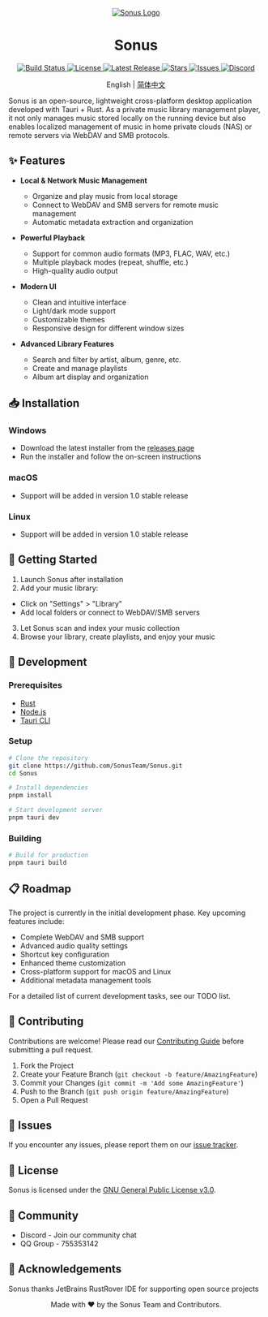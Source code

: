 <p align="center">
  <a href="https://github.com/SonusTeam/Sonus">
    <img src="https://file.lingke.ink/sonus/sonus-en.webp" alt="Sonus Logo">
  </a>
</p>

<h1 align="center">Sonus</h1>

<p align="center">
  <a href="https://github.com/SonusTeam/Sonus/actions">
    <img src="https://img.shields.io/github/actions/workflow/status/SonusTeam/Sonus/build.yml?style=flat-square" alt="Build Status">
  </a>
  <a href="https://github.com/SonusTeam/Sonus/blob/master/LICENSE">
    <img src="https://img.shields.io/github/license/SonusTeam/Sonus?style=flat-square" alt="License">
  </a>
  <a href="https://github.com/SonusTeam/Sonus/releases">
    <img src="https://img.shields.io/github/v/release/SonusTeam/Sonus?include_prereleases&style=flat-square" alt="Latest Release">
  </a>
  <a href="https://github.com/SonusTeam/Sonus/stargazers">
    <img src="https://img.shields.io/github/stars/SonusTeam/Sonus?style=flat-square" alt="Stars">
  </a>
  <a href="https://github.com/SonusTeam/Sonus/issues">
    <img src="https://img.shields.io/github/issues/SonusTeam/Sonus?style=flat-square" alt="Issues">
  </a>
  <a href="https://discord.gg/Udq8xrruA3">
    <img src="https://img.shields.io/discord/yourserverid?style=flat-square&label=Discord" alt="Discord">
  </a>
</p>

<p align="center">
  English | <a href="https://github.com/SonusTeam/Sonus/blob/master/README-ZH.md">简体中文</a>
</p>

Sonus is an open-source, lightweight cross-platform desktop application developed with Tauri + Rust. As a private music library management player, it not only manages music stored locally on the running device but also enables localized management of music in home private clouds (NAS) or remote servers via WebDAV and SMB protocols.

## ✨ Features

- **Local & Network Music Management**
  - Organize and play music from local storage
  - Connect to WebDAV and SMB servers for remote music management
  - Automatic metadata extraction and organization

- **Powerful Playback**
  - Support for common audio formats (MP3, FLAC, WAV, etc.)
  - Multiple playback modes (repeat, shuffle, etc.)
  - High-quality audio output

- **Modern UI**
  - Clean and intuitive interface
  - Light/dark mode support
  - Customizable themes
  - Responsive design for different window sizes

- **Advanced Library Features**
  - Search and filter by artist, album, genre, etc.
  - Create and manage playlists
  - Album art display and organization

## 📥 Installation

### Windows
- Download the latest installer from the [releases page](https://github.com/SonusTeam/Sonus/releases)
- Run the installer and follow the on-screen instructions

### macOS
- Support will be added in version 1.0 stable release

### Linux
- Support will be added in version 1.0 stable release

## 🚀 Getting Started

1. Launch Sonus after installation
2. Add your music library:
  - Click on "Settings" > "Library"
  - Add local folders or connect to WebDAV/SMB servers
3. Let Sonus scan and index your music collection
4. Browse your library, create playlists, and enjoy your music

## 🔧 Development

### Prerequisites
- [Rust](https://www.rust-lang.org/tools/install)
- [Node.js](https://nodejs.org/)
- [Tauri CLI](https://tauri.app/v2/guides/getting-started/prerequisites/)

### Setup
```bash
# Clone the repository
git clone https://github.com/SonusTeam/Sonus.git
cd Sonus

# Install dependencies
pnpm install

# Start development server
pnpm tauri dev
```

### Building
```bash
# Build for production
pnpm tauri build
```

## 📋 Roadmap
The project is currently in the initial development phase. Key upcoming features include:
- Complete WebDAV and SMB support
- Advanced audio quality settings
- Shortcut key configuration
- Enhanced theme customization
- Cross-platform support for macOS and Linux
- Additional metadata management tools

For a detailed list of current development tasks, see our TODO list.

## 🤝 Contributing
Contributions are welcome! Please read our [Contributing Guide](https://github.com/SonusTeam/Sonus/CONTRIBUTING.md) before submitting a pull request.


1. Fork the Project
2. Create your Feature Branch (`git checkout -b feature/AmazingFeature`)
3. Commit your Changes (`git commit -m 'Add some AmazingFeature'`)
4. Push to the Branch (`git push origin feature/AmazingFeature`)
5. Open a Pull Request

## 🐛 Issues
If you encounter any issues, please report them on our [issue tracker](https://github.com/SonusTeam/Sonus/issues).

## 📄 License
Sonus is licensed under the [GNU General Public License v3.0](https://github.com/SonusTeam/Sonus/LICENSE).

## 💬 Community

- Discord - Join our community chat
- QQ Group - 755353142

## 🙏 Acknowledgements

Sonus thanks JetBrains RustRover IDE for supporting open source projects

<p align="center">
Made with ❤️ by the Sonus Team and Contributors.
</p>

